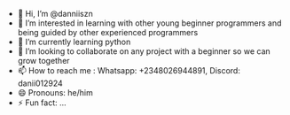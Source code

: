 - 👋 Hi, I’m @danniiszn
- 👀 I’m interested in learning with other young beginner programmers and being guided by other experienced programmers
- 🌱 I’m currently learning python
- 💞️ I’m looking to collaborate on any project with a beginner so we can grow together
- 📫 How to reach me : Whatsapp: +2348026944891, Discord: danii012924
- 😄 Pronouns: he/him
- ⚡ Fun fact: ...

<!---
danniiszn/danniiszn is a ✨ special ✨ repository because its `README.md` (this file) appears on your GitHub profile.
You can click the Preview link to take a look at your changes.
--->
